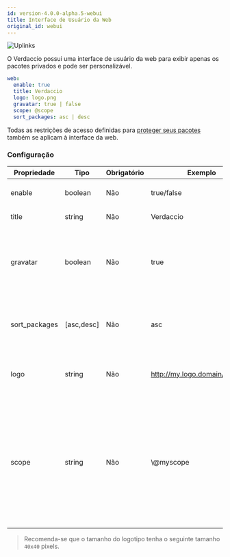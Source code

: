```yaml
---
id: version-4.0.0-alpha.5-webui
title: Interface de Usuário da Web
original_id: webui
---
```


![Uplinks](https://user-images.githubusercontent.com/558752/52916111-fa4ba980-32db-11e9-8a64-f4e06eb920b3.png)

O Verdaccio possui uma interface de usuário da web para exibir apenas os pacotes privados e pode ser personalizável.

```yaml
web:
  enable: true
  title: Verdaccio
  logo: logo.png
  gravatar: true | false
  scope: @scope
  sort_packages: asc | desc
```

Todas as restrições de acesso definidas para [proteger seus pacotes](protect-your-dependencies.md) também se aplicam à interface da web.

### Configuração

| Propriedade   | Tipo       | Obrigatório | Exemplo                        | Suporte    | Descrição                                                                                                                                            |
| ------------- | ---------- | ----------- | ------------------------------ | ---------- | ---------------------------------------------------------------------------------------------------------------------------------------------------- |
| enable        | boolean    | Não         | true/false                     | completo   | habilitar a interface web                                                                                                                            |
| title         | string     | Não         | Verdaccio                      | completo   | Título da página web                                                                                                                                 |
| gravatar      | boolean    | Não         | true                           | `>v4`   | Se esta propriedade estiver habilitada, gravatars serão gerados internamente                                                                         |
| sort_packages | [asc,desc] | Não         | asc                            | `>v4`   | Por padrão pacotes privados são classificados em ordem crescente                                                                                     |
| logo          | string     | Não         | http://my.logo.domain/logo.png | completo   | a URI onde o logotipo está localizado (logotipo do cabeçalho)                                                                                        |
| scope         | string     | Não         | \\@myscope                   | `>v3.x` | If you're using this registry for a specific module scope, specify that scope to set it in the webui instructions header (note: escape @ with \\@) |

> Recomenda-se que o tamanho do logotipo tenha o seguinte tamanho `40x40` pixels.